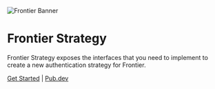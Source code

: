 ![Frontier Banner](https://github.com/francescovallone/frontier/raw/main/assets/github-header.png)

# Frontier Strategy

Frontier Strategy exposes the interfaces that you need to implement to create a new authentication strategy for Frontier.

[Get Started](https://frontier.avesbox.com/custom.html) | [Pub.dev](https://pub.dev/packages/frontier_basic)
